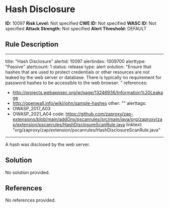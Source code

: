 
# Hash Disclosure

**ID:** 10097
**Risk Level:** Not specified
**CWE ID:** Not specified
**WASC ID:** Not specified
**Attack Strength:** Not specified
**Alert Threshold:** DEFAULT

## Rule Description
---
title: "Hash Disclosure"
alertid: 10097
alertindex: 1009700
alerttype: "Passive"
alertcount: 1
status: release
type: alert
solution: "Ensure that hashes that are used to protect credentials or other resources are not leaked by the web server or database. There is typically no requirement for password hashes to be accessible to the web browser.      "
references:
   - http://projects.webappsec.org/w/page/13246936/Information%20Leakage
   - http://openwall.info/wiki/john/sample-hashes
other: ""
alerttags: 
  - OWASP_2017_A03
  - OWASP_2021_A04
code: https://github.com/zaproxy/zap-extensions/blob/main/addOns/pscanrules/src/main/java/org/zaproxy/zap/extension/pscanrules/HashDisclosureScanRule.java
linktext: "org/zaproxy/zap/extension/pscanrules/HashDisclosureScanRule.java"
---
A hash was disclosed by the web server.


## Solution
No solution provided.

## References
No references provided.
